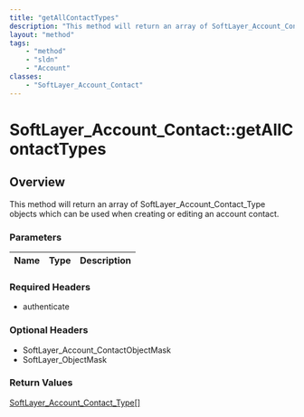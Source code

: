 ```yaml
---
title: "getAllContactTypes"
description: "This method will return an array of SoftLayer_Account_Contact_Type objects which can be used when creating or editing an... "
layout: "method"
tags:
    - "method"
    - "sldn"
    - "Account"
classes:
    - "SoftLayer_Account_Contact"
---
```

# SoftLayer_Account_Contact::getAllContactTypes
## Overview 
This method will return an array of SoftLayer_Account_Contact_Type objects which can be used when creating or editing an account contact. 

### Parameters 
|Name | Type | Description |
| --- | --- | --- |


### Required Headers
* authenticate

### Optional Headers
* SoftLayer_Account_ContactObjectMask
* SoftLayer_ObjectMask

### Return Values
<a href='/reference/datatypes/SoftLayer_Account_Contact_Type'>SoftLayer_Account_Contact_Type[] </a>
